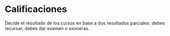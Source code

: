 Calificaciones
==============

Decide el resultado de los cursos en base a dos resultados parciales: debes recursar, debes dar examen o exoneras. 
